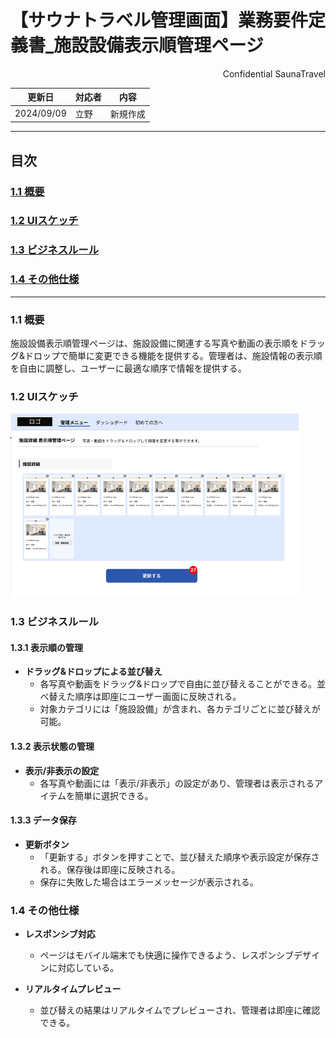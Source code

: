 # 【サウナトラベル管理画面】業務要件定義書_施設設備表示順管理ページ

<div style="text-align: right;">
Confidential SaunaTravel
</div>

|更新日|対応者|内容|
|-|-|-|
| 2024/09/09 | 立野 | 新規作成 |

***

## 目次
### [1.1 概要](#anchor1)
### [1.2 UIスケッチ](#anchor2)
### [1.3 ビジネスルール](#anchor3)
### [1.4 その他仕様](#anchor4)

***

<a id="anchor1"></a>

### 1.1 概要
施設設備表示順管理ページは、施設設備に関連する写真や動画の表示順をドラッグ&ドロップで簡単に変更できる機能を提供する。管理者は、施設情報の表示順を自由に調整し、ユーザーに最適な順序で情報を提供する。

<a id="anchor2"></a>

### 1.2 UIスケッチ
![施設設備表示順管理ページ](image\29_施設詳細画面表示順管理画面.png)

<a id="anchor3"></a>

### 1.3 ビジネスルール

#### 1.3.1 表示順の管理
- **ドラッグ&ドロップによる並び替え**
  - 各写真や動画をドラッグ&ドロップで自由に並び替えることができる。並べ替えた順序は即座にユーザー画面に反映される。
  - 対象カテゴリには「施設設備」が含まれ、各カテゴリごとに並び替えが可能。

#### 1.3.2 表示状態の管理
- **表示/非表示の設定**
  - 各写真や動画には「表示/非表示」の設定があり、管理者は表示されるアイテムを簡単に選択できる。

#### 1.3.3 データ保存
- **更新ボタン**
  - 「更新する」ボタンを押すことで、並び替えた順序や表示設定が保存される。保存後は即座に反映される。
  - 保存に失敗した場合はエラーメッセージが表示される。

<a id="anchor4"></a>

### 1.4 その他仕様
- **レスポンシブ対応**
  - ページはモバイル端末でも快適に操作できるよう、レスポンシブデザインに対応している。

- **リアルタイムプレビュー**
  - 並び替えの結果はリアルタイムでプレビューされ、管理者は即座に確認できる。

